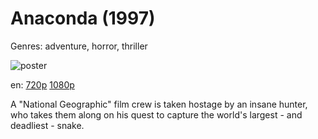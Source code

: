 # Anaconda (1997)

Genres: adventure, horror, thriller

![poster](http://image.tmdb.org/t/p/w500/yGku6UoX3MKbjnVbcUtrJcyghyi.jpg)

en:
  [720p](magnet:?xt=urn:btih:7B6A9FF6BFADC5B2227AEFC8066F81C2C40C6D4F&tr=udp://glotorrents.pw:6969/announce&tr=udp://tracker.opentrackr.org:1337/announce&tr=udp://torrent.gresille.org:80/announce&tr=udp://tracker.openbittorrent.com:80&tr=udp://tracker.coppersurfer.tk:6969&tr=udp://tracker.leechers-paradise.org:6969&tr=udp://p4p.arenabg.ch:1337&tr=udp://tracker.internetwarriors.net:1337)
  [1080p](magnet:?xt=urn:btih:22D16E3410F4CC67243446657D9774DE0C9653E7&tr=udp://glotorrents.pw:6969/announce&tr=udp://tracker.opentrackr.org:1337/announce&tr=udp://torrent.gresille.org:80/announce&tr=udp://tracker.openbittorrent.com:80&tr=udp://tracker.coppersurfer.tk:6969&tr=udp://tracker.leechers-paradise.org:6969&tr=udp://p4p.arenabg.ch:1337&tr=udp://tracker.internetwarriors.net:1337)
  


A "National Geographic" film crew is taken hostage by an insane hunter, who takes them along on his quest to capture the world's largest - and deadliest - snake.